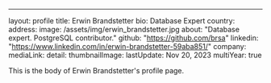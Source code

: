 ---
layout: profile
title: Erwin Brandstetter
bio: Database Expert
country: 
address: 
image: /assets/img/erwin_brandstetter.jpg
about: "Database expert. PostgreSQL contributor."
github: "https://github.com/brsa"
linkedin: "https://www.linkedin.com/in/erwin-brandstetter-59aba851/"
company: 
mediaLink:
detail: 
thumbnailImage:
lastUpdate: Nov 20, 2023
multiYear: true

This is the body of Erwin Brandstetter's profile page.
